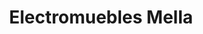 ---
title: "Electromuebles Mella"
url: /santo-domingo-este/electromuebles-mella/
shop: electrónica
---